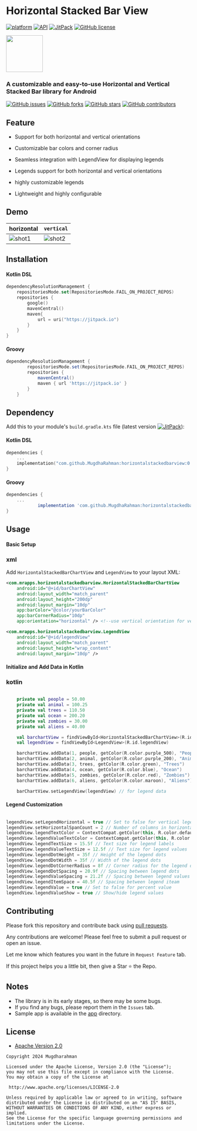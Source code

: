 # Horizontal Stacked Bar View

<a href="https://www.android.com"><img src="https://img.shields.io/badge/platform-Android-yellow.svg" alt="platform"/></a>
<a href="https://android-arsenal.com/api?level=21"><img src="https://img.shields.io/badge/API-24%2B-brightgreen.svg?style=flat" alt="API"/></a>
<a href="https://jitpack.io/#MugdhaRahman/horizontalstackedbarview"><img src="https://jitpack.io/v/MugdhaRahman/horizontalstackedbarview.svg" alt="JitPack"></a>
<a href="https://github.com/MugdhaRahman/horizontalstackedbarview/blob/master/LICENSE"><img src="https://img.shields.io/github/license/ahmmedrejowan/DeviceInfo" alt="GitHub license"/></a>


 <img src="https://github.com/MugdhaRahman/horizontalstackedbarview/assets/113788414/86baed63-cddb-4b0b-8df8-0c1ae0428dfa" width = "100" height = "100" alt=""/>

 <h3>A customizable and easy-to-use Horizontal and Vertical Stacked Bar library for Android<b></b></h3>

  <p> <a href="https://github.com/MugdhaRahman/horizontalstackedbarview/issues"><img src="https://img.shields.io/github/issues/MugdhaRahman/horizontalstackedbarview" alt="GitHub issues"></a>
   <a href="https://github.com/MugdhaRahman/horizontalstackedbarview/network"><img src="https://img.shields.io/github/forks/MugdhaRahman/horizontalstackedbarview" alt="GitHub forks"></a> 
   <a href="https://github.com/MugdhaRahman/horizontalstackedbarview/stargazers"><img src="https://img.shields.io/github/stars/MugdhaRahman/horizontalstackedbarview" alt="GitHub stars"></a> 
   <a href="https://github.com/MugdhaRahman/horizontalstackedbarview/graphs/contributors"> <img src="https://img.shields.io/github/contributors/MugdhaRahman/horizontalstackedbarview" alt="GitHub contributors"></a>  </p>

 ## Feature

   - Support for both horizontal and vertical orientations

   - Customizable bar colors and corner radius

   - Seamless integration with LegendView for displaying legends

   - Legends support for both horizontal and vertical orientations

   - highly customizable legends 

   - Lightweight and highly configurable


## Demo

|horizontal|`vertical`|
|---|---|
| ![shot1](https://github.com/MugdhaRahman/horizontalstackedbarview/assets/113788414/c635cebd-4636-4fd7-8807-59f731e12d0c) | ![shot2](https://github.com/MugdhaRahman/horizontalstackedbarview/assets/113788414/961bc7fe-2d71-424e-b53d-70dc5a128b39)


## Installation

#### Kotlin DSL


``` Kotlin
dependencyResolutionManagement {
    repositoriesMode.set(RepositoriesMode.FAIL_ON_PROJECT_REPOS)
    repositories {
        google()
        mavenCentral()
        maven{
            url = uri("https://jitpack.io")
        }
    }
}
```

#### Groovy



``` groovy
dependencyResolutionManagement {
		repositoriesMode.set(RepositoriesMode.FAIL_ON_PROJECT_REPOS)
		repositories {
			mavenCentral()
			maven { url 'https://jitpack.io' }
		}
	}
```



## Dependency
Add this to your module's `build.gradle.kts` file (latest version <a href="https://jitpack.io/#MugdhaRahman/horizontalstackedbarview"><img src="https://jitpack.io/v/MugdhaRahman/horizontalstackedbarview.svg" alt="JitPack"></a>):

#### Kotlin DSL

``` kotlin
dependencies {
    ...
    implementation("com.github.MugdhaRahman:horizontalstackedbarview:0.1")
}
```

#### Groovy

``` groovy
dependencies {
    ...
	        implementation 'com.github.MugdhaRahman:horizontalstackedbarview:0.1'
}
```

## Usage

#### Basic Setup


### xml

Add `HorizontalStackedBarChartView` and `LegendView` to your layout XML:

``` XML 
<com.mrapps.horizontalstackedbarview.HorizontalStackedBarChartView
    android:id="@+id/barChartView"
    android:layout_width="match_parent"
    android:layout_height="200dp"
    android:layout_margin="10dp"
    app:barColor="@color/yourBarColor"
    app:barCornerRadius="10dp"
    app:orientation="horizontal" /> <!--use vertical orientation for vertical bar -->

<com.mrapps.horizontalstackedbarview.LegendView
    android:id="@+id/legendView"
    android:layout_width="match_parent"
    android:layout_height="wrap_content"
    android:layout_margin="10dp" />

```

#### Initialize and Add Data in Kotlin

### kotlin

```kotlin

    private val people = 50.00
    private val animal = 100.25
    private val trees = 110.50
    private val ocean = 200.20
    private val zombies = 30.00
    private val aliens = 40.00

    val barchartView = findViewById<HorizontalStackedBarChartView>(R.id.barChartView)
    val legendView = findViewById<LegendView>(R.id.legendView)

    barchartView.addData(1, people, getColor(R.color.purple_500), "People") // add the color values
    barchartView.addData(2, animal, getColor(R.color.purple_200), "Animal")
    barchartView.addData(3, trees, getColor(R.color.green), "Trees")
    barchartView.addData(4, ocean, getColor(R.color.blue), "Ocean")
    barchartView.addData(5, zombies, getColor(R.color.red), "Zombies")
    barchartView.addData(6, aliens, getColor(R.color.maroon), "Aliens")

    barChartView.setLegendView(legendView) // for legend data

```

#### Legend Customization

```kotlin

legendView.setLegendHorizontal = true // Set to false for vertical legends
legendView.setHorizontalSpanCount = 2 // Number of columns in horizontal layout
legendView.legendTextColor = ContextCompat.getColor(this, R.color.default_legend_text_color)
legendView.legendValueTextColor = ContextCompat.getColor(this, R.color.default_legend_sub_text_color)
legendView.legendTextSize = 15.5f // Text size for legend labels
legendView.legendValueTextSize = 12.5f // Text size for legend values
legendView.legendDotHeight = 35f // Height of the legend dots
legendView.legendDotWidth = 35f // Width of the legend dots
legendView.legendDotCornerRadius = 8f // Corner radius for the legend dots
legendView.legendDotSpacing = 20.9f // Spacing between legend dots
legendView.legendValueSpacing = 21.2f // Spacing between legend values
legendView.legendItemSpace = 40.5f // Spacing between legend iteam
legendView.legendValue = true // Set to false for percent value
legendView.legendValueShow = true // Show/hide legend values

```

## Contributing

Please fork this repository and contribute back using [pull requests](https://github.com/MugdhaRahman/horizontalstackedbarview/pulls).

Any contributions are welcome! Please feel free to submit a pull request or open an issue.


Let me know which features you want in the future in `Request Feature` tab.

If this project helps you a little bit, then give a Star ⭐ the Repo.


## Notes
- The library is in its early stages, so there may be some bugs.
- If you find any bugs, please report them in the `Issues` tab.
- Sample app is available in the [app](https://github.com/MugdhaRahman/horizontalstackedbarview/tree/master/app) directory.


## License
* [Apache Version 2.0](http://www.apache.org/licenses/LICENSE-2.0.html)

```
Copyright 2024 Mugdharahman

Licensed under the Apache License, Version 2.0 (the "License");
you may not use this file except in compliance with the License.
You may obtain a copy of the License at

 http://www.apache.org/licenses/LICENSE-2.0

Unless required by applicable law or agreed to in writing, software
distributed under the License is distributed on an "AS IS" BASIS,
WITHOUT WARRANTIES OR CONDITIONS OF ANY KIND, either express or implied.
See the License for the specific language governing permissions and
limitations under the License.

```
